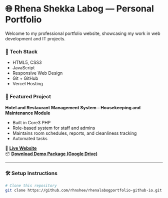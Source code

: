 # 🌐 Rhena Shekka Labog — Personal Portfolio

Welcome to my professional portfolio website, showcasing my work in web development and IT projects.

### 🔧 Tech Stack
- HTML5, CSS3
- JavaScript
- Responsive Web Design
- Git + GitHub
- Vercel Hosting

### 📂 Featured Project
**Hotel and Restaurant Management System – Housekeeping and Maintenance Module**  
- Built in Core3 PHP
- Role-based system for staff and admins
- Maintains room schedules, reports, and cleanliness tracking
- Automated tasks

🔗 **[Live Website](https://rhenalabogportfolio-github-io.vercel.app/)**  
📦 **[Download Demo Package (Google Drive)](https://drive.google.com/https://drive.google.com/drive/folders/1n4lRv82jGjq-cxauAPObwbtLD2Z4QNBU?usp=drive_link)**

---

### 🛠 Setup Instructions
```bash
# Clone this repository
git clone https://github.com/rhnshee/rhenalabogportfolio-github-io.git
